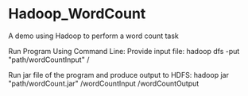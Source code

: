 # Hadoop_WordCount
A demo using Hadoop to perform a word count task

Run Program Using Command Line:
Provide input file:
hadoop dfs -put "path/wordCountInput" /

Run jar file of the program and produce output to HDFS:
hadoop jar "path/wordCount.jar" /wordCountInput /wordCountOutput
